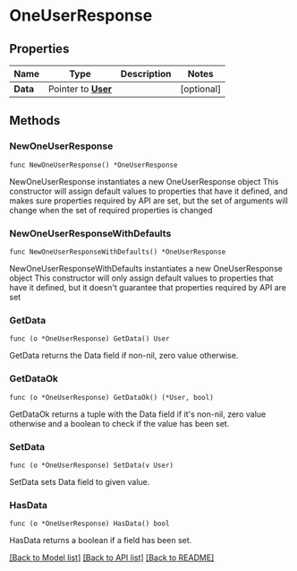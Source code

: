 # OneUserResponse

## Properties

Name | Type | Description | Notes
------------ | ------------- | ------------- | -------------
**Data** | Pointer to [**User**](User.md) |  | [optional] 

## Methods

### NewOneUserResponse

`func NewOneUserResponse() *OneUserResponse`

NewOneUserResponse instantiates a new OneUserResponse object
This constructor will assign default values to properties that have it defined,
and makes sure properties required by API are set, but the set of arguments
will change when the set of required properties is changed

### NewOneUserResponseWithDefaults

`func NewOneUserResponseWithDefaults() *OneUserResponse`

NewOneUserResponseWithDefaults instantiates a new OneUserResponse object
This constructor will only assign default values to properties that have it defined,
but it doesn't guarantee that properties required by API are set

### GetData

`func (o *OneUserResponse) GetData() User`

GetData returns the Data field if non-nil, zero value otherwise.

### GetDataOk

`func (o *OneUserResponse) GetDataOk() (*User, bool)`

GetDataOk returns a tuple with the Data field if it's non-nil, zero value otherwise
and a boolean to check if the value has been set.

### SetData

`func (o *OneUserResponse) SetData(v User)`

SetData sets Data field to given value.

### HasData

`func (o *OneUserResponse) HasData() bool`

HasData returns a boolean if a field has been set.


[[Back to Model list]](../README.md#documentation-for-models) [[Back to API list]](../README.md#documentation-for-api-endpoints) [[Back to README]](../README.md)


